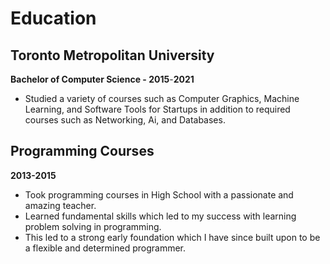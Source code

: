 # Education

## Toronto Metropolitan University
**Bachelor of Computer Science - 2015**-**2021**

- Studied a variety of courses such as Computer Graphics, Machine Learning, and Software Tools for Startups in addition to required courses such as Networking, Ai, and Databases.

## Programming Courses
**2013-2015**

- Took programming courses in High School with a passionate and amazing teacher.
- Learned fundamental skills which led to my success with learning problem solving in programming.
- This led to a strong early foundation which I have since built upon to be a flexible and determined programmer.
